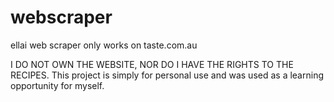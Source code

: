 # webscraper

ellai web scraper
only works on taste.com.au

I DO NOT OWN THE WEBSITE, NOR DO I HAVE THE RIGHTS TO THE RECIPES. This project is simply for personal use and was used as a learning opportunity for myself.
